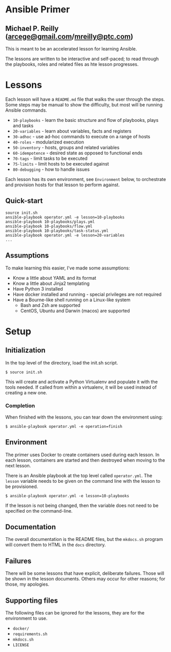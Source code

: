 # Ansible Primer
## Michael P. Reilly (arcege@gmail.com/mreilly@ptc.com)

This is meant to be an accelerated lesson for learning Ansible.

The lessons are written to be interactive and self-paced; to read through the
playbooks, roles and related files as hte lesson progresses.

# Lessons

Each lesson will have a `README.md` file that walks the user through the steps.
Some steps may be manual to show the difficulty, but most will be running Ansible
commands.

* `10-playbooks` - learn the basic structure and flow of playbooks, plays and tasks
* `20-variables` - learn about variables, facts and registers
* `30-adhoc` - use ad-hoc commands to execute on a range of hosts
* `40-roles` - modularized execution
* `50-inventory` - hosts, groups and related variables
* `60-idempotence` - desired state as opposed to functional ends
* `70-tags` - limit tasks to be executed
* `75-limits` - limit hosts to be executed against
* `80-debugging` - how to handle issues

Each lesson has its own environment, see `Environment` below, to orchestrate and
provision hosts for that lesson to perform against.

## Quick-start

    source init.sh
    ansible-playbook operator.yml -e lesson=10-playbooks
    ansible-playbook 10-playbooks/plays.yml
    ansible-playbook 10-playbooks/flow.yml
    ansible-playbook 10-playbooks/task-status.yml
    ansible-playbook operator.yml -e lesson=20-variables
    ...

## Assumptions

To make learning this easier, I've made some assumptions:

* Know a little about YAML and its format
* Know a little about Jinja2 templating
* Have Python 3 installed
* Have docker installed and running - special privileges are not required
* Have a Bourne-like shell running on a Linux-like system
    * Bash and Zsh are supported
    * CentOS, Ubuntu and Darwin (macos) are supported

# Setup

## Initialization

In the top level of the directory, load the init.sh script.

    $ source init.sh

This will create and activate a Python Virtualenv and populate it with the tools needed.
If called from within a virtualenv, it will be used instead of creating a new one.

### Completion

When finished with the lessons, you can tear down the environment using:

    $ ansible-playbook operator.yml -e operation=finish

## Environment

The primer uses Docker to create containers used during each lesson.  In each lesson,
containers are started and then destroyed when moving to the next lesson.

There is an Ansible playbook at the top level called `operator.yml`.  The `lesson`
variable needs to be given on the command line with the lesson to be provisioned.

    $ ansible-playbook operator.yml -e lesson=10-playbooks

If the lesson is not being changed, then the variable does not need to
be specified on the command-line.

## Documentation

The overall documentation is the README files, but the `mkdocs.sh` program
will convert them to HTML in the `docs` directory.

## Failures

There will be some lessons that have explicit, deliberate failures.  Those will be
shown in the lesson documents.  Others may occur for other reasons; for those, my
apologies.

## Supporting files

The following files can be ignored for the lessons, they are for the environment to
use.

* `docker/`
* `requirements.sh`
* `mkdocs.sh`
* `LICENSE`
